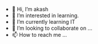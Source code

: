 - 👋 Hi, I’m akash
- 👀 I’m interested in learning.
- 🌱 I’m currently learning IT
- 💞️ I’m looking to collaborate on ...
- 📫 How to reach me ...

<!---
akashsubramaniyan/akashsubramaniyan is a ✨ special ✨ repository because its `README.md` (this file) appears on your GitHub profile.
You can click the Preview link to take a look at your changes.
--->
